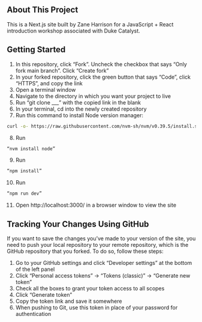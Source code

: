 ## About This Project

This is a Next.js site built by Zane Harrison for a JavaScript + React introduction workshop associated with Duke Catalyst.

## Getting Started

1. In this repository, click “Fork”. Uncheck the checkbox that says “Only fork main branch”. Click “Create fork”
2. In your forked repository, click the green button that says “Code”, click “HTTPS”, and copy the link
3. Open a terminal window
4. Navigate to the directory in which you want your project to live
5. Run “git clone \_\_\_” with the copied link in the blank
6. In your terminal, cd into the newly created repository
7. Run this command to install Node version manager:

```bash
curl -o- https://raw.githubusercontent.com/nvm-sh/nvm/v0.39.5/install.sh | bash
```

8. Run

```bash
“nvm install node”
```

9. Run

```bash
“npm install”
```

10. Run

```bash
“npm run dev”
```

11. Open http://localhost:3000/ in a browser window to view the site

## Tracking Your Changes Using GitHub

If you want to save the changes you’ve made to your version of the site, you need to push your local repository to your remote repository, which is the GitHub repository that you forked. To do so, follow these steps:

1. Go to your GitHub settings and click “Developer settings” at the bottom of the left panel
2. Click “Personal access tokens” → “Tokens (classic)” → “Generate new token”
3. Check all the boxes to grant your token access to all scopes
4. Click “Generate token”
5. Copy the token link and save it somewhere
6. When pushing to Git, use this token in place of your password for authentication
